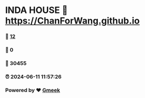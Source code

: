 # INDA HOUSE :link: https://ChanForWang.github.io 
### :page_facing_up: [12](https://ChanForWang.github.io/tag.html) 
### :speech_balloon: 0 
### :hibiscus: 30455 
### :alarm_clock: 2024-06-11 11:57:26 
### Powered by :heart: [Gmeek](https://github.com/Meekdai/Gmeek)

